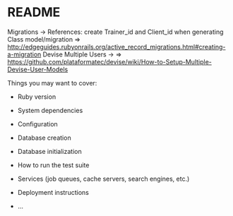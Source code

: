 # README



Migrations -> References: create Trainer_id and Client_id when generating Class model/migration
    => http://edgeguides.rubyonrails.org/active_record_migrations.html#creating-a-migration
Devise Multiple Users ->
    => https://github.com/plataformatec/devise/wiki/How-to-Setup-Multiple-Devise-User-Models



Things you may want to cover:

* Ruby version

* System dependencies

* Configuration

* Database creation

* Database initialization

* How to run the test suite

* Services (job queues, cache servers, search engines, etc.)

* Deployment instructions

* ...
